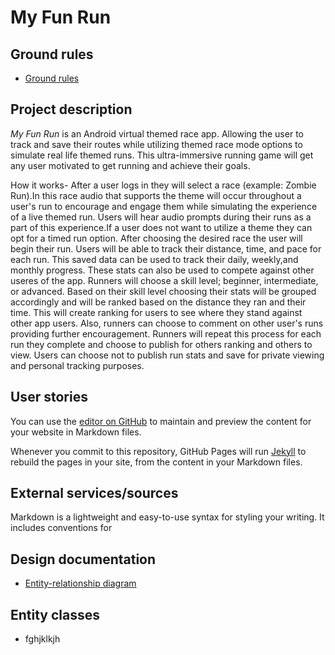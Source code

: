 # My Fun Run

## Ground rules

 * [Ground rules](ground-rules.md)

## Project description 

_My Fun Run_ is an Android virtual themed race app. Allowing the user to track and save their
 routes while utilizing themed race mode options to simulate real life themed runs. This
 ultra-immersive running game will get any user motivated to get running and achieve their goals.
 
 How it works- After a user logs in they will select a race (example: Zombie Run).In this race 
 audio that supports the theme will occur throughout a user's run to encourage and engage them
 while simulating the experience of a live themed run. Users will hear audio prompts during their
 runs as a part of this experience.If a user does not want to utilize a theme they can opt for a 
 timed run option. After choosing the desired race the user will begin their run. Users will be 
 able to track their distance, time, and pace for each run. This saved data can be used to track
 their daily, weekly,and monthly progress. These stats can also be used to compete against other 
 useres of the app. Runners will choose a skill level; beginner, intermediate, or advanced. Based
 on their skill level choosing their stats will be grouped accordingly and will be ranked based on
 the distance they ran and their time. This will create ranking for users to see where they stand
 against other app users. Also, runners can choose to comment on other user's runs providing further
 encouragement. Runners will repeat this process for each run they complete and choose to publish 
 for others ranking and others to view. Users can choose not to publish run stats and save for
 private viewing and personal tracking purposes.

## User stories

You can use the [editor on GitHub](https://github.com/my-fun-run/my-fun-run.github.io/edit/master/README.md) to maintain and preview the content for your website in Markdown files.

Whenever you commit to this repository, GitHub Pages will run [Jekyll](https://jekyllrb.com/) to rebuild the pages in your site, from the content in your Markdown files.

## External services/sources

Markdown is a lightweight and easy-to-use syntax for styling your writing. It includes conventions for

## Design documentation

   * [Entity-relationship diagram](docs/erd.md)

## Entity classes

* fghjklkjh